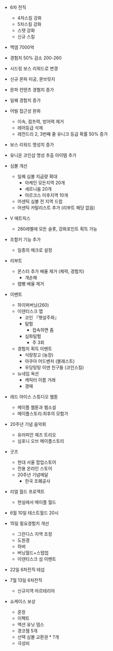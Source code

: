-   6차 전직

    -   4차스킬 강화
    -   5차스킬 강화
    -   스텟 강화
    -   신규 스킬

-   맥뎀 7000억
-   경험치 50% 감소 200-260
-   시드링 보스 리워드로 변경
-   신규 몬파 미궁, 문브릿지
-   몬파 컨텐츠 경혐치 증가
-   일퀘 경험치 증가
-   어빌 접근성 완화
    -   이속, 점프력, 방어력 제거
    -   레어등급 삭제
    -   레전드리 2, 3번째 줄 유니크 등급 확률 50% 증가
-   보스 리워드 명성치 증가
-   유니온 코인샵 명성 추출 아이템 추가
-   심볼 개선
    -   일퀘 심볼 지급량 확대
        -   아케인 모든지역 20개
        -   세르니움 20개
        -   아르크스 이후지역 10개
    -   어센틱 심볼 전 지역 드랍
    -   어센틱 카탈리스트 추가 (리부트 해당 없음)
-   V 매트릭스

    -   260레벨에 모든 슬롯, 강화포인트 획득 가능

-   조합키 기능 추가

    -   일종의 매크로 설정

-   리부트

    -   몬스터 추가 배율 제거 (체력, 경험치)
        -   개손해
    -   렙뻥 배율 제거

-   이벤트
    -   하이퍼버닝(260)
    -   이덴티스크 맵
        -   코인 『햇살주화』
        -   탐험
            -   접속하면 줌
        -   심화탐험
            -   주 3회
    -   경험치 획득 이벤트
        -   식량창고 (농장)
        -   아쿠아 어드벤처 (블래스트)
        -   우당탕탕 이덴 친구들 (코인스킬)
    -   뉴네임 옥션
        -   캐릭터 이름 거래
        -   경매
-   레드 아이스 스튜디오 웹툰
    -   메이플 웹툰과 웹소설
    -   메이플스토리:최후의 모험가
-   20주년 기념 음악회
    -   유러피안 재즈 트리오
    -   심포니 오브 메이플스토리
-   굿즈
    -   현대 서울 팝업스토어
    -   전용 온라인 스토어
    -   20주년 기념메달
        -   한국 조폐공사
-   리얼 월드 프로젝트

    -   현실에서 메이플 월드

-   6월 10일 테스트월드 20시
-   15일 필요경험치 개선

    -   그란디스 지역 조정
    -   도원경
    -   하버
    -   버닝월드+스텝업
    -   이덴티스크 섬 이벤트

-   22일 6차전직 테섭
-   7월 13일 6차전직

    -   신규지역 아르테리아

-   쇼케이스 보상
    -   훈장
    -   이펙트
    -   액션 유닛 뎀스
    -   경코젬 5개
    -   선택 심볼 교환권 \* ?개
    -   극성비
